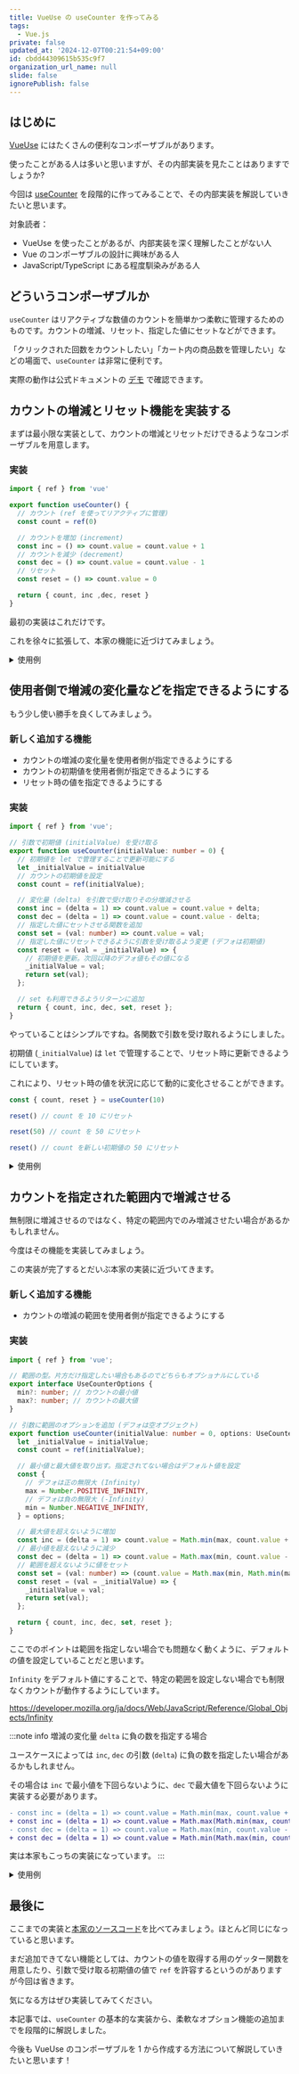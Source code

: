 ```yaml
---
title: VueUse の useCounter を作ってみる
tags:
  - Vue.js
private: false
updated_at: '2024-12-07T00:21:54+09:00'
id: cbdd44309615b535c9f7
organization_url_name: null
slide: false
ignorePublish: false
---
```

## はじめに

[VueUse](https://vueuse.org/) にはたくさんの便利なコンポーザブルがあります。

使ったことがある人は多いと思いますが、その内部実装を見たことはありますでしょうか?

今回は [useCounter](https://vueuse.org/shared/useCounter/) を段階的に作ってみることで、その内部実装を解説していきたいと思います。

対象読者：

- VueUse を使ったことがあるが、内部実装を深く理解したことがない人
- Vue のコンポーザブルの設計に興味がある人
- JavaScript/TypeScript にある程度馴染みがある人

## どういうコンポーザブルか

`useCounter` はリアクティブな数値のカウントを簡単かつ柔軟に管理するためのものです。カウントの増減、リセット、指定した値にセットなどができます。

「クリックされた回数をカウントしたい」「カート内の商品数を管理したい」などの場面で、`useCounter` は非常に便利です。

実際の動作は公式ドキュメントの [デモ](https://vueuse.org/shared/useCounter/#demo) で確認できます。

## カウントの増減とリセット機能を実装する

まずは最小限な実装として、カウントの増減とリセットだけできるようなコンポーザブルを用意します。

### 実装

```ts
import { ref } from 'vue'

export function useCounter() {
  // カウント (ref を使ってリアクティブに管理)
  const count = ref(0)

  // カウントを増加 (increment)
  const inc = () => count.value = count.value + 1
  // カウントを減少 (decrement)
  const dec = () => count.value = count.value - 1
  // リセット
  const reset = () => count.value = 0

  return { count, inc ,dec, reset }
}
```

最初の実装はこれだけです。

これを徐々に拡張して、本家の機能に近づけてみましょう。

<details><summary>使用例</summary>

```vue
<script setup lang="ts">
import { useCounter } from '@/composables/useCounter';

const { count, inc, dec, reset } = useCounter();
</script>

<template>
  <div>
    <p>Count: {{ count }}</p>
    <button type="button" @click="inc()">
      Increment
    </button>
    <button type="button" @click="dec()">
      Decrement
    </button>
    <button type="button" @click="reset()">
      Reset
    </button>
  </div>
</template>
```

</details>

## 使用者側で増減の変化量などを指定できるようにする

もう少し使い勝手を良くしてみましょう。

### 新しく追加する機能

- カウントの増減の変化量を使用者側が指定できるようにする
- カウントの初期値を使用者側が指定できるようにする
- リセット時の値を指定できるようにする

### 実装

```ts
import { ref } from 'vue';

// 引数で初期値 (initialValue) を受け取る
export function useCounter(initialValue: number = 0) {
  // 初期値を let で管理することで更新可能にする
  let _initialValue = initialValue
  // カウントの初期値を設定
  const count = ref(initialValue);

  // 変化量 (delta) を引数で受け取りその分増減させる
  const inc = (delta = 1) => count.value = count.value + delta;
  const dec = (delta = 1) => count.value = count.value - delta;
  // 指定した値にセットさせる関数を追加
  const set = (val: number) => count.value = val;
  // 指定した値にリセットできるように引数を受け取るよう変更 (デフォは初期値)
  const reset = (val = _initialValue) => {
    // 初期値を更新。次回以降のデフォ値もその値になる
    _initialValue = val;
    return set(val);
  };

  // set も利用できるようリターンに追加
  return { count, inc, dec, set, reset };
}
```

やっていることはシンプルですね。各関数で引数を受け取れるようにしました。

初期値 (`_initialValue`) は `let` で管理することで、リセット時に更新できるようにしています。

これにより、リセット時の値を状況に応じて動的に変化させることができます。

```ts
const { count, reset } = useCounter(10)

reset() // count を 10 にリセット

reset(50) // count を 50 にリセット

reset() // count を新しい初期値の 50 にリセット
```

<details><summary>使用例</summary>

```vue
<script setup lang="ts">
import { useCounter } from '@/composables/useCounter';

const { count, inc, dec, set, reset } = useCounter(10);
</script>

<template>
  <div>
    <p>Count: {{ count }}</p>
    <button type="button" @click="inc()">
      Increment
    </button>
    <button type="button" @click="dec()">
      Decrement
    </button>
    <button type="button" @click="inc(5)">
      Increment (+5)
    </button>
    <button type="button" @click="dec(5)">
      Decrement (-5)
    </button>
    <button type="button" @click="set(100)">
      Set (100)
    </button>
    <button type="button" @click="reset()">
      Reset
    </button>
    <button type="button" @click="reset(20)">
      Reset (20)
    </button>
  </div>
</template>
```

</details>

## カウントを指定された範囲内で増減させる

無制限に増減させるのではなく、特定の範囲内でのみ増減させたい場合があるかもしれません。

今度はその機能を実装してみましょう。

この実装が完了するとだいぶ本家の実装に近づいてきます。

### 新しく追加する機能

- カウントの増減の範囲を使用者側が指定できるようにする

### 実装

```ts
import { ref } from 'vue';

// 範囲の型。片方だけ指定したい場合もあるのでどちらもオプショナルにしている
export interface UseCounterOptions {
  min?: number; // カウントの最小値
  max?: number; // カウントの最大値
}

// 引数に範囲のオプションを追加 (デフォは空オブジェクト)
export function useCounter(initialValue: number = 0, options: UseCounterOptions = {}) {
  let _initialValue = initialValue;
  const count = ref(initialValue);

  // 最小値と最大値を取り出す。指定されてない場合はデフォルト値を設定
  const {
    // デフォは正の無限大 (Infinity)
    max = Number.POSITIVE_INFINITY,
    // デフォは負の無限大 (-Infinity)
    min = Number.NEGATIVE_INFINITY,
  } = options;

  // 最大値を超えないように増加
  const inc = (delta = 1) => count.value = Math.min(max, count.value + delta);
  // 最小値を超えないように減少
  const dec = (delta = 1) => count.value = Math.max(min, count.value - delta);
  // 範囲を超えないように値をセット
  const set = (val: number) => (count.value = Math.max(min, Math.min(max, val)));
  const reset = (val = _initialValue) => {
    _initialValue = val;
    return set(val);
  };

  return { count, inc, dec, set, reset };
}
```

ここでのポイントは範囲を指定しない場合でも問題なく動くように、デフォルトの値を設定していることだと思います。

`Infinity` をデフォルト値にすることで、特定の範囲を設定しない場合でも制限なくカウントが動作するようにしています。

https://developer.mozilla.org/ja/docs/Web/JavaScript/Reference/Global_Objects/Infinity

:::note info
増減の変化量 `delta` に負の数を指定する場合

ユースケースによっては `inc`, `dec` の引数 (`delta`) に負の数を指定したい場合があるかもしれません。

その場合は `inc` で最小値を下回らないように、`dec` で最大値を下回らないように実装する必要があります。

```diff
- const inc = (delta = 1) => count.value = Math.min(max, count.value + delta);
+ const inc = (delta = 1) => count.value = Math.max(Math.min(max, count.value + delta), min)
- const dec = (delta = 1) => count.value = Math.max(min, count.value - delta);
+ const dec = (delta = 1) => count.value = Math.min(Math.max(min, count.value - delta), max)
```

実は本家もこっちの実装になっています。
:::

<details><summary>使用例</summary>

```vue
<script setup lang="ts">
import { useCounter } from '@/composables/useCounter';

const { count, inc, dec, set, reset } = useCounter(10, { min: 0, max: 100 });
</script>

<template>
  <div>
    <p>Count: {{ count }}</p>
    <button @click="inc()">
      Increment
    </button>
    <button @click="dec()">
      Decrement
    </button>
    <button @click="inc(5)">
      Increment (+5)
    </button>
    <button @click="dec(5)">
      Decrement (-5)
    </button>
    <button @click="set(100)">
      Set (100)
    </button>
    <button @click="reset()">
      Reset
    </button>
  </div>
</template>
```

</details>

## 最後に

ここまでの実装と[本家のソースコード](https://github.com/vueuse/vueuse/blob/main/packages/shared/useCounter/index.ts)を比べてみましょう。ほとんど同じになっていると思います。

まだ追加できてない機能としては、カウントの値を取得する用のゲッター関数を用意したり、引数で受け取る初期値の値で `ref` を許容するというのがありますが今回は省きます。

気になる方はぜひ実装してみてください。

本記事では、`useCounter` の基本的な実装から、柔軟なオプション機能の追加までを段階的に解説しました。

今後も VueUse のコンポーザブルを 1 から作成する方法について解説していきたいと思います！

